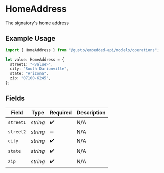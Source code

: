 # HomeAddress

The signatory's home address

## Example Usage

```typescript
import { HomeAddress } from "@gusto/embedded-api/models/operations";

let value: HomeAddress = {
  street1: "<value>",
  city: "South Darionville",
  state: "Arizona",
  zip: "07100-6245",
};
```

## Fields

| Field              | Type               | Required           | Description        |
| ------------------ | ------------------ | ------------------ | ------------------ |
| `street1`          | *string*           | :heavy_check_mark: | N/A                |
| `street2`          | *string*           | :heavy_minus_sign: | N/A                |
| `city`             | *string*           | :heavy_check_mark: | N/A                |
| `state`            | *string*           | :heavy_check_mark: | N/A                |
| `zip`              | *string*           | :heavy_check_mark: | N/A                |
